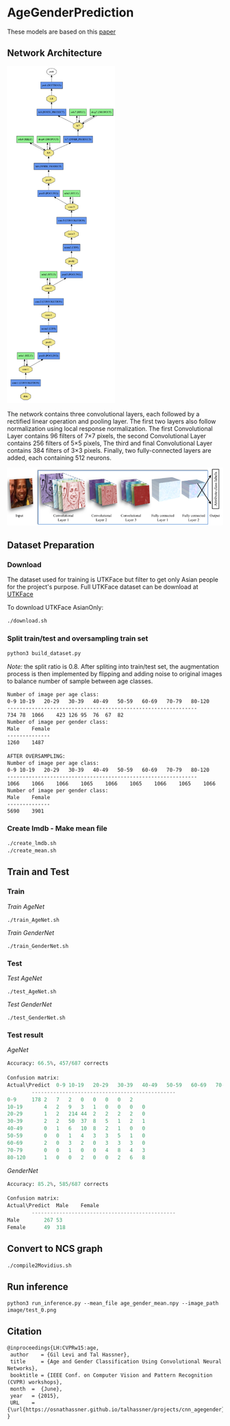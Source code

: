 # AgeGenderPrediction

These models are based on this [paper](https://talhassner.github.io/home/projects/cnn_agegender/CVPR2015_CNN_AgeGenderEstimation.pdf)

## Network Architecture
![net_architecture](images/net_architecture.png)

The network contains three convolutional layers, each followed by a rectified linear operation and pooling layer. The first two layers also follow normalization using local response normalization. The first Convolutional Layer contains 96 filters of 7×7 pixels, the second Convolutional Layer contains 256 filters of 5×5 pixels, The third and final Convolutional Layer contains 384 filters of 3×3 pixels. Finally, two fully-connected layers are added, each containing 512 neurons.

![net_illustration](images/net_illustration.png)

## Dataset Preparation
### Download
The dataset used for training is UTKFace but filter to get only Asian people for the project's purpose. Full UTKFace dataset can be download at [UTKFace](https://susanqq.github.io/UTKFace/)

To download UTKFace AsianOnly:
```bash
./download.sh
```
### Split train/test and oversampling train set
```python
python3 build_dataset.py
```
_Note:_ the split ratio is 0.8. After spliting into train/test set, the augmentation process is then implemented by flipping and adding noise to original images to balance number of sample between age classes.
```python3
Number of image per age class:
0-9	10-19	20-29	30-39	40-49	50-59	60-69	70-79	80-120
--------------------------------------------------------------
734	78	1066	423	126	95	76	67	82
Number of image per gender class:
Male	Female
--------------
1260	1487

AFTER OVERSAMPLING:
Number of image per age class:
0-9	10-19	20-29	30-39	40-49	50-59	60-69	70-79	80-120
--------------------------------------------------------------
1066	1066	1066	1065	1066	1065	1066	1065	1066
Number of image per gender class:
Male	Female
--------------
5690	3901
```
### Create lmdb - Make mean file
```bash
./create_lmdb.sh
./create_mean.sh
```
## Train and Test
### Train
_Train AgeNet_
```python3
./train_AgeNet.sh
```
_Train GenderNet_
```python3
./train_GenderNet.sh
```
### Test
_Test AgeNet_
```python3
./test_AgeNet.sh
```
_Test GenderNet_
```python3
./test_GenderNet.sh
```
### Test result
_AgeNet_
```python
Accuracy: 66.5%, 457/687 corrects

Confusion matrix:
Actual\Predict	0-9	10-19	20-29	30-39	40-49	50-59	60-69	70-79	80-120	
		-----------------------------------------------
0-9		178	2	7	2	0	0	0	0	2
10-19		4	2	9	3	1	0	0	0	0
20-29		1	2	214	44	2	2	2	2	0
30-39		2	2	50	37	8	5	1	2	1
40-49		0	1	6	10	8	2	1	0	0
50-59		0	0	1	4	3	3	5	1	0
60-69		2	0	3	2	0	3	3	3	0
70-79		0	0	1	0	0	4	8	4	3
80-120		1	0	0	2	0	0	2	6	8
```
_GenderNet_
```python
Accuracy: 85.2%, 585/687 corrects

Confusion matrix:
Actual\Predict	Male	Female	
		-----------------------------------------------
Male		267	53
Female		49	318
```

## Convert to NCS graph
```bash
./compile2Movidius.sh
```

## Run inference
```python3
python3 run_inference.py --mean_file age_gender_mean.npy --image_path image/test_0.png
```
## Citation
```
@inproceedings{LH:CVPRw15:age,
 author    = {Gil Levi and Tal Hassner},
 title     = {Age and Gender Classification Using Convolutional Neural Networks},
 booktitle = {IEEE Conf. on Computer Vision and Pattern Recognition (CVPR) workshops},
 month	=  {June},
 year 	= {2015},
 URL 	= {\url{https://osnathassner.github.io/talhassner/projects/cnn_agegender}}
}
```
